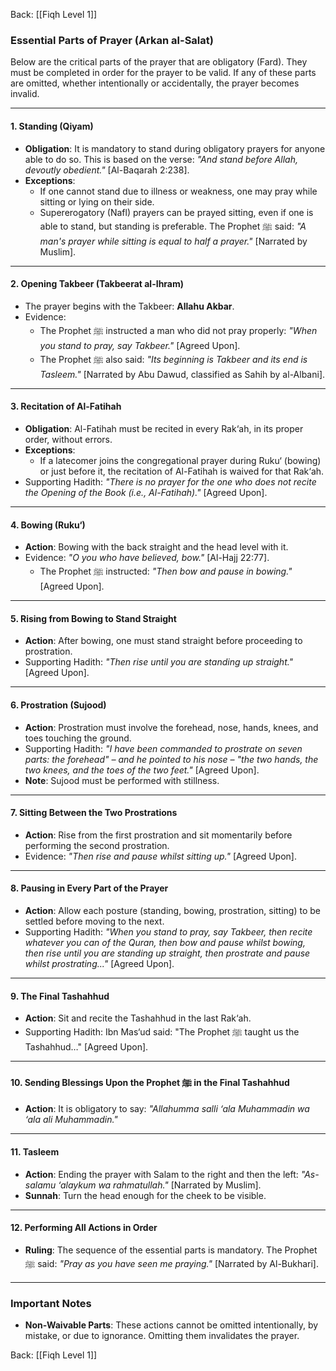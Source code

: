 Back: [[Fiqh Level 1]]
### **Essential Parts of Prayer (Arkan al-Salat)**

Below are the critical parts of the prayer that are obligatory (Fard). They must be completed in order for the prayer to be valid. If any of these parts are omitted, whether intentionally or accidentally, the prayer becomes invalid.

---

#### **1. Standing (Qiyam)**
- **Obligation**: It is mandatory to stand during obligatory prayers for anyone able to do so. This is based on the verse:
  _"And stand before Allah, devoutly obedient."_ [Al-Baqarah 2:238].
- **Exceptions**: 
  - If one cannot stand due to illness or weakness, one may pray while sitting or lying on their side.
  - Supererogatory (Nafl) prayers can be prayed sitting, even if one is able to stand, but standing is preferable. The Prophet ﷺ said:
    _"A man's prayer while sitting is equal to half a prayer."_ [Narrated by Muslim].

---

#### **2. Opening Takbeer (Takbeerat al-Ihram)**
- The prayer begins with the Takbeer: **Allahu Akbar**.
- Evidence: 
  - The Prophet ﷺ instructed a man who did not pray properly: 
    _"When you stand to pray, say Takbeer."_ [Agreed Upon].
  - The Prophet ﷺ also said:
    _"Its beginning is Takbeer and its end is Tasleem."_ [Narrated by Abu Dawud, classified as Sahih by al-Albani].

---

#### **3. Recitation of Al-Fatihah**
- **Obligation**: Al-Fatihah must be recited in every Rak‘ah, in its proper order, without errors.
- **Exceptions**: 
  - If a latecomer joins the congregational prayer during Ruku‘ (bowing) or just before it, the recitation of Al-Fatihah is waived for that Rak‘ah.
- Supporting Hadith:
  _"There is no prayer for the one who does not recite the Opening of the Book (i.e., Al-Fatihah)."_ [Agreed Upon].

---

#### **4. Bowing (Ruku‘)**
- **Action**: Bowing with the back straight and the head level with it.
- Evidence: 
  _"O you who have believed, bow."_ [Al-Hajj 22:77].
  - The Prophet ﷺ instructed:
    _"Then bow and pause in bowing."_ [Agreed Upon].

---

#### **5. Rising from Bowing to Stand Straight**
- **Action**: After bowing, one must stand straight before proceeding to prostration.
- Supporting Hadith: 
  _"Then rise until you are standing up straight."_ [Agreed Upon].

---

#### **6. Prostration (Sujood)**
- **Action**: Prostration must involve the forehead, nose, hands, knees, and toes touching the ground.
- Supporting Hadith: 
  _"I have been commanded to prostrate on seven parts: the forehead" – and he pointed to his nose – "the two hands, the two knees, and the toes of the two feet."_ [Agreed Upon].
- **Note**: Sujood must be performed with stillness.

---

#### **7. Sitting Between the Two Prostrations**
- **Action**: Rise from the first prostration and sit momentarily before performing the second prostration.
- Evidence:
  _"Then rise and pause whilst sitting up."_ [Agreed Upon].

---

#### **8. Pausing in Every Part of the Prayer**
- **Action**: Allow each posture (standing, bowing, prostration, sitting) to be settled before moving to the next.
- Supporting Hadith: 
  _"When you stand to pray, say Takbeer, then recite whatever you can of the Quran, then bow and pause whilst bowing, then rise until you are standing up straight, then prostrate and pause whilst prostrating..."_ [Agreed Upon].

---

#### **9. The Final Tashahhud**
- **Action**: Sit and recite the Tashahhud in the last Rak‘ah.
- Supporting Hadith:
  Ibn Mas‘ud said: "The Prophet ﷺ taught us the Tashahhud…" [Agreed Upon].

---

#### **10. Sending Blessings Upon the Prophet ﷺ in the Final Tashahhud**
- **Action**: It is obligatory to say:
  _"Allahumma salli ‘ala Muhammadin wa ‘ala ali Muhammadin."_ 

---

#### **11. Tasleem**
- **Action**: Ending the prayer with Salam to the right and then the left:
  _"As-salamu ‘alaykum wa rahmatullah."_ [Narrated by Muslim].
- **Sunnah**: Turn the head enough for the cheek to be visible.

---

#### **12. Performing All Actions in Order**
- **Ruling**: The sequence of the essential parts is mandatory. The Prophet ﷺ said:
  _"Pray as you have seen me praying."_ [Narrated by Al-Bukhari].

---

### **Important Notes**
- **Non-Waivable Parts**: These actions cannot be omitted intentionally, by mistake, or due to ignorance. Omitting them invalidates the prayer.

Back: [[Fiqh Level 1]]